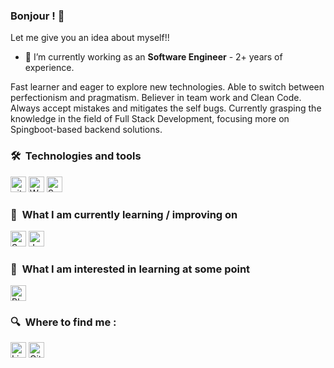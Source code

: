 ### Bonjour ! 🥖

Let me give you an idea about myself!!

- 🔭 I’m currently working as an **Software Engineer** - 2+ years of experience.

Fast learner and eager to explore new technologies. Able to switch between perfectionism and pragmatism. Believer in team work and Clean Code. Always accept mistakes and mitigates the self bugs. Currently grasping the knowledge in the field of Full Stack Development, focusing more on Spingboot-based backend solutions.

### 🛠  Technologies and tools

<img src="https://img.shields.io/badge/git-121D33?logo=git&logoColor=F05032" alt="git logo" title="git" height="25" />
<img src="https://img.shields.io/badge/Workspace%20One-121D33?logo=VMware&logoColor=blue" alt="Workspace One logo" title="VMware" height="25" />
<img src="https://img.shields.io/badge/ServiceNow-121D33" alt="ServiceNow logo" title="ServiceNow" height="25" />

### 📖  What I am currently learning / improving on

<img src="https://img.shields.io/badge/Sring boot-121D33" alt="Spring boot logo" title="Spring boot" height="25" />
<img src="https://img.shields.io/badge/Java-121D33?logo=Oracle&logoColor=red" alt="Java logo" title="Java" height="25" />

### 👾  What I am interested in learning at some point

<img src="https://img.shields.io/badge/Blockchain-121D33?logo=blockchain.com" alt="Blockchain logo" title="Blockchain.com" height="25" />

### 🔍  Where to find me :

[<img src="https://img.shields.io/badge/LinkedIn-121D33?logo=linkedin&logoColor=0077B5" alt="LinkedIn logo" title="LinkedIn" height="25" />](https://www.linkedin.com/in/samal-a-613451171)
[<img src="https://img.shields.io/badge/GitHub-121D33?logo=GitHub&logoColor=181717" alt="GitHub logo" title="GitHub" height="25" />](https://github.com/Samallll)

